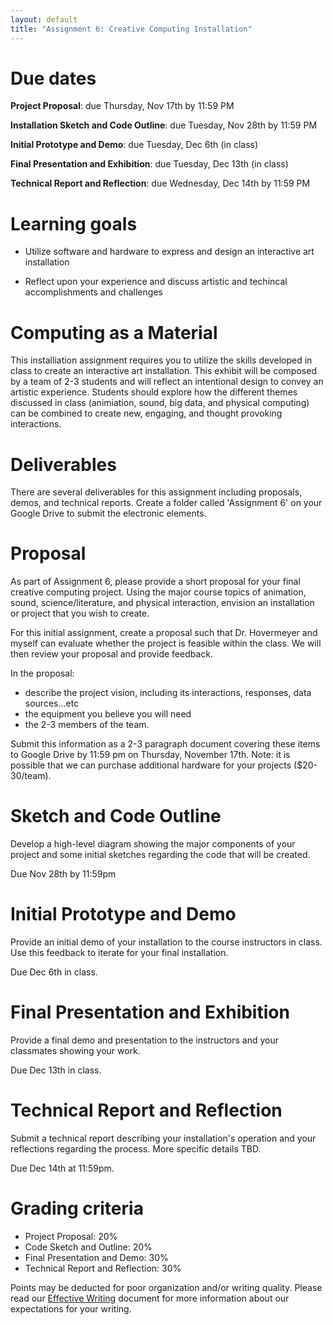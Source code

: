 ```yaml
---
layout: default
title: "Assignment 6: Creative Computing Installation"
---
```


# Due dates

**Project Proposal**: due Thursday, Nov 17th by 11:59 PM

**Installation Sketch and Code Outline**: due Tuesday, Nov 28th by 11:59 PM

**Initial Prototype and Demo**: due Tuesday, Dec 6th (in class)

**Final Presentation and Exhibition**: due Tuesday, Dec 13th (in class)

**Technical Report and Reflection**: due Wednesday, Dec 14th by 11:59 PM

# Learning goals

* Utilize software and hardware to express and design an interactive art installation

* Reflect upon your experience and discuss artistic and techincal accomplishments and challenges

# Computing as a Material
This installiation assignment requires you to utilize the skills developed in class to create an interactive art installation. This exhibit will be composed by a team of 2-3 students and will reflect an intentional design to convey an artistic experience. Students should explore how the different themes discussed in class (animiation, sound, big data, and physical computing) can be combined to create new, engaging, and thought provoking interactions.

# Deliverables

There are several deliverables for this assignment including proposals, demos, and technical reports. Create a folder called 'Assignment 6' on your Google Drive to submit the electronic elements.

# Proposal

As part of Assignment 6, please provide a short proposal for your final creative computing project. Using the major course topics of animation, sound, science/literature, and physical interaction, envision an installation or project that you wish to create. 

For this initial assignment, create a proposal such that Dr. Hovermeyer and myself can evaluate whether the project is feasible within the class. We will then review your proposal and provide feedback. 

In the proposal: 
* describe the project vision, including its interactions, responses, data sources...etc
* the equipment you believe you will need
* the 2-3 members of the team. 
  
Submit this information as a 2-3 paragraph document covering these items to Google Drive by 11:59 pm on Thursday, November 17th. Note: it is possible that we can purchase additional hardware for your projects ($20-30/team). 

# Sketch and Code Outline
Develop a high-level diagram showing the major components of your project and some initial sketches regarding the code that will be created.

Due Nov 28th by 11:59pm

# Initial Prototype and Demo
Provide an initial demo of your installation to the course instructors in class. Use this feedback to iterate for your final installation.

Due Dec 6th in class.

# Final Presentation and Exhibition
Provide a final demo and presentation to the instructors and your classmates showing your work. 

Due Dec 13th in class.

# Technical Report and Reflection
Submit a technical report describing your installation's operation and your reflections regarding the process. More specific details TBD.

Due Dec 14th at 11:59pm.


# Grading criteria

* Project Proposal: 20%
* Code Sketch and Outline: 20%
* Final Presentation and Demo: 30%
* Technical Report and Reflection: 30%

Points may be deducted for poor organization and/or writing quality.  Please read our [Effective Writing](../outcomes/writing.html) document for more information about our expectations for your writing.


<!--
Your essay will be graded as follows:

* Stating your position: up to 15 points
* Arguments in support of your position: up to 40 points
* Citing appropriate evidence (including at least one additional source): up to 15 points
* Conclusions: up to 15 points
* List of works cited: up to 15 points
-->

<!-- vim:set wrap: ­-->
<!-- vim:set linebreak: -->
<!-- vim:set nolist: -->
